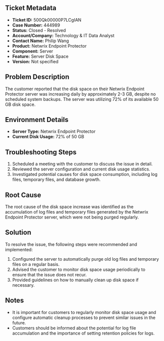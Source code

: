 ## Ticket Metadata
- **Ticket ID:** 500Qk00000P7LCgIAN
- **Case Number:** 444989
- **Status:** Closed - Resolved
- **Account/Company:** Technology & IT Data Analyst
- **Contact Name:** Philip Wang
- **Product:** Netwrix Endpoint Protector
- **Component:** Server
- **Feature:** Server Disk Space
- **Version:** Not specified

## Problem Description
The customer reported that the disk space on their Netwrix Endpoint Protector server was increasing daily by approximately 2-3 GB, despite no scheduled system backups. The server was utilizing 72% of its available 50 GB disk space.

## Environment Details
- **Server Type:** Netwrix Endpoint Protector
- **Current Disk Usage:** 72% of 50 GB

## Troubleshooting Steps
1. Scheduled a meeting with the customer to discuss the issue in detail.
2. Reviewed the server configuration and current disk usage statistics.
3. Investigated potential causes for disk space consumption, including log files, temporary files, and database growth.

## Root Cause
The root cause of the disk space increase was identified as the accumulation of log files and temporary files generated by the Netwrix Endpoint Protector server, which were not being purged regularly.

## Solution
To resolve the issue, the following steps were recommended and implemented:
1. Configured the server to automatically purge old log files and temporary files on a regular basis.
2. Advised the customer to monitor disk space usage periodically to ensure that the issue does not recur.
3. Provided guidelines on how to manually clean up disk space if necessary.

## Notes
- It is important for customers to regularly monitor disk space usage and configure automatic cleanup processes to prevent similar issues in the future.
- Customers should be informed about the potential for log file accumulation and the importance of setting retention policies for logs.